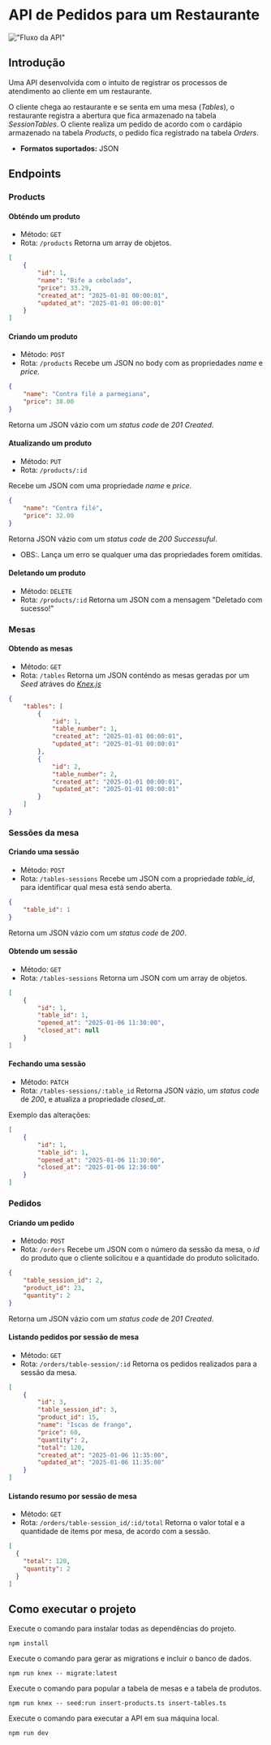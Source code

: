 # API de Pedidos para um Restaurante

!["Fluxo da API"](./app-flow.png)
## Introdução
Uma API desenvolvida com o intuito de registrar os processos de atendimento ao cliente em um restaurante.

O cliente chega ao restaurante e se senta em uma mesa (*Tables*), o restaurante registra a abertura que fica armazenado na tabela *SessionTables*. O cliente realiza um pedido de acordo com o cardápio armazenado na tabela *Products*, o pedido fica registrado na tabela *Orders*.

- **Formatos suportados:** JSON

## Endpoints
### Products
#### Obténdo um produto
- Método: `GET`
- Rota: `/products`
Retorna um array de objetos.
```json
[
    {
        "id": 1,
		"name": "Bife a cebolado",
		"price": 33.29,
		"created_at": "2025-01-01 00:00:01",
		"updated_at": "2025-01-01 00:00:01"
    }
]
```

#### Criando um produto
- Método: `POST`
- Rota: `/products`
Recebe um JSON no body com as propriedades *name* e *price*.
```json
{
    "name": "Contra filé a parmegiana",
    "price": 38.00
}
```
Retorna um JSON vázio com um *status code* de *201 Created*.

#### Atualizando um produto
- Método: `PUT`
- Rota: `/products/:id`

Recebe um JSON com uma propriedade *name* e *price*.
```json
{
    "name": "Contra filé",
    "price": 32.00
}
```
Retorna JSON vázio com um *status code* de *200 Successuful*.
- OBS:. Lança um erro se qualquer uma das propriedades forem omitidas.

#### Deletando um produto
- Método: `DELETE`
- Rota: `/products/:id`
Retorna um JSON com a mensagem "Deletado com sucesso!"

### Mesas
#### Obtendo as mesas
- Método: `GET`
- Rota: `/tables`
Retorna um JSON conténdo as mesas geradas por um *Seed* atráves do *[Knex.js](https://knexjs.org/)*
```json
{
    "tables": [
        {
            "id": 1,
			"table_number": 1,
			"created_at": "2025-01-01 00:00:01",
			"updated_at": "2025-01-01 00:00:01"
        },
        {
            "id": 2,
			"table_number": 2,
			"created_at": "2025-01-01 00:00:01",
			"updated_at": "2025-01-01 00:00:01"
        }
    ]
}
```

### Sessões da mesa
#### Criando uma sessão
- Método: `POST`
- Rota: `/tables-sessions`
Recebe um JSON com a propriedade *table_id*, para identificar qual mesa está sendo aberta.
```json
{
    "table_id": 1
}
```
Retorna um JSON vázio com um *status code* de *200*.

#### Obtendo um sessão
- Método: `GET`
- Rota: `/tables-sessions`
Retorna um JSON com um array de objetos.
```json
[
    {
		"id": 1,
		"table_id": 1,
		"opened_at": "2025-01-06 11:30:00",
		"closed_at": null
	}
]
```

#### Fechando uma sessão
- Método: `PATCH`
- Rota: `/tables-sessions/:table_id`
Retorna JSON vázio, um *status code* de *200*, e atualiza a propriedade *closed_at*.

Exemplo das alterações:
```json
[
    {
		"id": 1,
		"table_id": 1,
		"opened_at": "2025-01-06 11:30:00",
		"closed_at": "2025-01-06 12:30:00"
	}
]
```

### Pedidos
#### Criando um pedido
- Método: `POST`
- Rota: `/orders`
Recebe um JSON com o número da sessão da mesa, o *id* do produto que o cliente solicitou e a quantidade do produto solicitado.
```json
{
    "table_session_id": 2,
    "product_id": 23,
    "quantity": 2
}
```
Retorna um JSON vázio com um *status code* de *201 Created*.

#### Listando pedidos por sessão de mesa
- Método: `GET`
- Rota: `/orders/table-session/:id`
Retorna os pedidos realizados para a sessão da mesa.
```json
[
	{
		"id": 3,
		"table_session_id": 3,
		"product_id": 15,
		"name": "Iscas de frango",
		"price": 60,
		"quantity": 2,
		"total": 120,
		"created_at": "2025-01-06 11:35:00",
		"updated_at": "2025-01-06 11:35:00"
	}
]
```

#### Listando resumo por sessão de mesa
- Método: `GET`
- Rota: `/orders/table-session_id/:id/total`
Retorna o valor total e a quantidade de items por mesa, de acordo com a sessão.
```json
[
  {
    "total": 120,
    "quantity": 2
  }
]
```

## Como executar o projeto

Execute o comando para instalar todas as dependências do projeto.
```terminal
npm install
```

Execute o comando para gerar as migrations e incluir o banco de dados.
```terminal
npm run knex -- migrate:latest
```

Execute o comando para popular a tabela de mesas e a tabela de produtos.
```terminal
npm run knex -- seed:run insert-products.ts insert-tables.ts
```

Execute o comando para executar a API em sua máquina local.
```terminal
npm run dev
```
